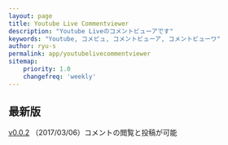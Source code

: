 ```yaml
---
layout: page
title: Youtube Live Commentviewer
description: "Youtube Liveのコメントビューアです"
keywords: "Youtube, コメビュ, コメントビューア, コメントビューワ"
author: ryu-s
permalink: app/youtubelivecommentviewer
sitemap:
    priority: 1.0
    changefreq: 'weekly'	
---
```


## 最新版
[v0.0.2](https://github.com/ryu-s/Upload/releases/download/yt_v0.0.2/YoutubeLiveCommentViewer_v0.0.2.zip) （2017/03/06）コメントの閲覧と投稿が可能  
